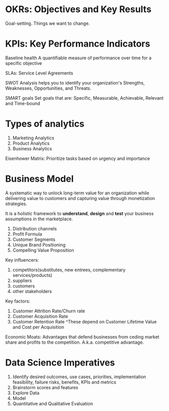 # OKRs: Objectives and Key Results
Goal-setting. Things we want to change.

# KPIs: Key Performance Indicators
Baseline health
A quantifiable measure of performance over time for a specific objective

SLAs: Service Level Agreements

SWOT Analysis
helps you to identify your organization's Strengths, Weaknesses, Opportunities, and Threats.

SMART goals
Set goals that are: Specific, Measurable, Achievable, Relevant and Time-bound
# Types of analytics
1. Marketing Analytics
2. Product Analytics
3. Business Analytics

Eisenhower Matrix: Prioritize tasks based on urgency and importance

# Business Model

A systematic way to unlock long-term value for an organization while delivering value to customers and capturing value through monetization strategies.

It is a holistic framework to **understand**, **design** and **test** your business assumptions in the marketplace.

1. Distribution channels
2. Profit Formula
3. Customer Segments
4. Unique Brand Positioning
5. Compelling Value Proposition

Key influencers:
1. competitors(substitutes, new entrees, complementary services/products)
2. suppliers
3. customers
4. other stakeholders

Key factors:
1. Customer Attrition Rate/Churn rate
3. Customer Acquisition Rate
4. Customer Retention Rate
^These depend on Customer Lifetime Value and Cost per Acquisition

Economic Moats:
Advantages that defend businesses from ceding market share and profits to the competition. A.k.a. competitive advantage. 

# Data Science Imperatives 
  1. Identify desired outcomes, use cases, priorities, implementation feasibility, failure risks, benefits, KPIs and metrics
  2. Brainstorm scores and features
  3. Explore Data
  4. Model
  5. Quantitative and Qualitative Evaluation
